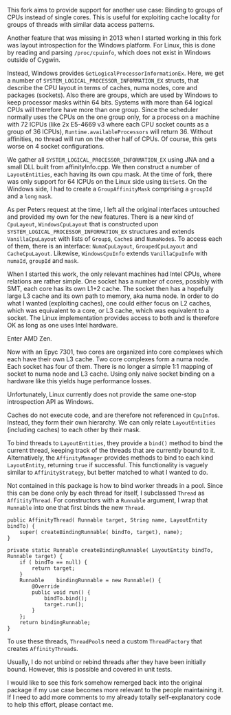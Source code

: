 This fork aims to provide support for another use case: Binding to groups of CPUs instead of single cores. This is useful for exploiting cache locality for groups of threads with similar data access patterns.

Another feature that was missing in 2013 when I started working in this fork was layout introspection for the Windows platform.
For Linux, this is done by reading and parsing `/proc/cpuinfo`, which does not exist in Windows outside of Cygwin. 

Instead, Windows provides `GetLogicalProcessorInformationEx`. Here, we get a number of `SYSTEM_LOGICAL_PROCESSOR_INFORMATION_EX` structs, that describe the CPU layout in terms of caches, numa nodes, core and packages (sockets). Also there are groups, which are used by Windows to keep processor masks within 64 bits. Systems with more than 64 logical CPUs will therefore have more than one group. Since the scheduler normally uses the CPUs on the one group only, for a process on a machine with 72 lCPUs (like 2x E5-4669 v3 where each CPU socket counts as a group of 36 lCPUs), `Runtime.availableProcessors` will return 36. Without affinities, no thread will run on the other half of CPUs. Of course, this gets worse on 4 socket configurations.

We gather all `SYSTEM_LOGICAL_PROCESSOR_INFORMATION_EX` using JNA and a small DLL built from affinityInfo.cpp. We then construct a number of `LayoutEntities`, each having its own cpu mask. At the time of fork, there was only support for 64 lCPUs on the Linux side using `BitSet`s. On the Windows side, I had to create a `GroupAffinityMask` comprising a `groupId` and a `long` `mask`. 

As per Peters request at the time, I left all the original interfaces untouched and provided my own for the new features. There is a new kind of `CpuLayout`, `WindowsCpuLayout` that is constructed upon `SYSTEM_LOGICAL_PROCESSOR_INFORMATION_EX` structures and extends `VanillaCpuLayout` with lists of `Group`s, `Cache`s and `NumaNode`s. To access each of them, there is an interface: `NumaCpuLayout`, `GroupedCpuLayout` and `CacheCpuLayout`. Likewise, `WindowsCpuInfo` extends `VanillaCpuInfo` with `numaId`, `groupId` and `mask`. 

When I started this work, the only relevant machines had Intel CPUs, where relations are rather simple. One socket has a number of cores, possibly with SMT, each core has its own L1+2 cache. The socket then has a hopefully large L3 cache and its own path to memory, aka numa node. In order to do what I wanted (exploiting caches), one could either focus on L2 caches, which was equivalent to a core, or L3 cache, which was equivalent to a socket. The Linux implementation provides access to both and is therefore OK as long as one uses Intel hardware.

Enter AMD Zen.

Now with an Epyc 7301, two cores are organized into core complexes which each have their own L3 cache. Two core complexes form a numa node. Each socket has four of them. There is no longer a simple 1:1 mapping of socket to numa node and L3 cache. Using only naive socket binding on a hardware like this yields huge performance losses. 

Unfortunately, Linux currently does not provide the same one-stop introspection API as Windows. 

Caches do not execute code, and are therefore not referenced in `CpuInfo`s. Instead, they form their own hierarchy. We can only relate `LayoutEntities` (including caches) to each other by their mask.

To bind threads to `LayoutEntities`, they provide a `bind()` method to bind the current thread, keeping track of the threads that are currently bound to it. Alternatively, the `AffinityManager` provides methods to bind to each kind `LayoutEntity`, returning `true` if successful. This functionality is vaguely similar to `AffinityStrategy`, but better matched to what I wanted to do.

Not contained in this package is how to bind worker threads in a pool. Since this can be done only by each thread for itself, I subclassed `Thread` as `AffitityThread`. For constructors with a `Runnable` argument, I wrap that `Runnable` into one that first binds the new `Thread`. 

	public AffinityThread( Runnable target, String name, LayoutEntity bindTo) {
		super( createBindingRunnable( bindTo, target), name);
	}

	private static Runnable createBindingRunnable( LayoutEntity bindTo, Runnable target) {
		if ( bindTo == null) {
			return target;
		}
		Runnable	bindingRunnable = new Runnable() {
			@Override
			public void run() {
				bindTo.bind();
				target.run();
			}
		};
		return bindingRunnable;
	}

To use these threads, `ThreadPool`s need a custom `ThreadFactory` that creates `AffinityThread`s.

Usually, I do not unbind or rebind threads after they have been initially bound. However, this is possible and covered in unit tests.

I would like to see this fork somehow remerged back into the original package if my use case becomes more relevant to the people maintaining it. If I need to add more comments to my already totally self-explanatory code to help this effort, please contact me.
